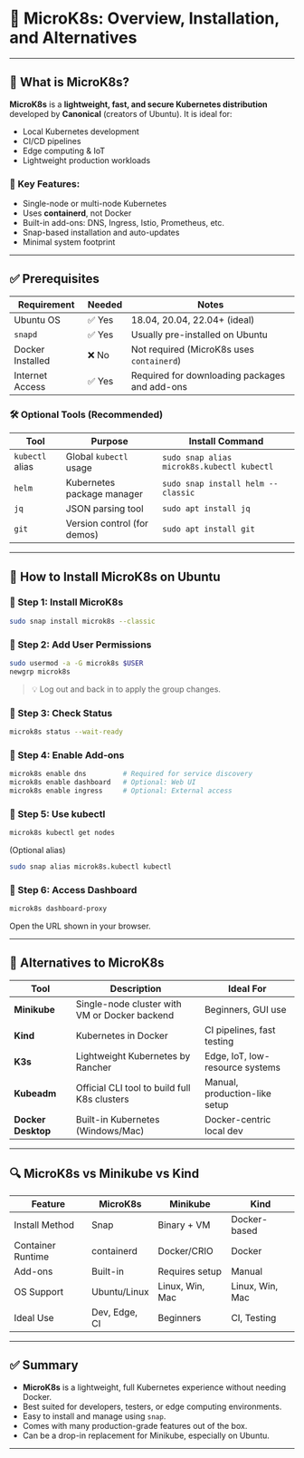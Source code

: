 
# 🧩 MicroK8s: Overview, Installation, and Alternatives

---

## 📌 What is MicroK8s?

**MicroK8s** is a **lightweight, fast, and secure Kubernetes distribution** developed by **Canonical** (creators of Ubuntu). It is ideal for:

* Local Kubernetes development
* CI/CD pipelines
* Edge computing & IoT
* Lightweight production workloads

### 🔑 Key Features:

* Single-node or multi-node Kubernetes
* Uses **containerd**, not Docker
* Built-in add-ons: DNS, Ingress, Istio, Prometheus, etc.
* Snap-based installation and auto-updates
* Minimal system footprint

---

## ✅ Prerequisites

| Requirement      | Needed | Notes                                         |
| ---------------- | ------ | --------------------------------------------- |
| Ubuntu OS        | ✅ Yes  | 18.04, 20.04, 22.04+ (ideal)                  |
| `snapd`          | ✅ Yes  | Usually pre-installed on Ubuntu               |
| Docker Installed | ❌ No   | Not required (MicroK8s uses `containerd`)     |
| Internet Access  | ✅ Yes  | Required for downloading packages and add-ons |

### 🛠 Optional Tools (Recommended)

| Tool            | Purpose                     | Install Command                            |
| --------------- | --------------------------- | ------------------------------------------ |
| `kubectl` alias | Global `kubectl` usage      | `sudo snap alias microk8s.kubectl kubectl` |
| `helm`          | Kubernetes package manager  | `sudo snap install helm --classic`         |
| `jq`            | JSON parsing tool           | `sudo apt install jq`                      |
| `git`           | Version control (for demos) | `sudo apt install git`                     |

---

## 🧰 How to Install MicroK8s on Ubuntu

### 🔹 Step 1: Install MicroK8s

```bash
sudo snap install microk8s --classic
```

### 🔹 Step 2: Add User Permissions

```bash
sudo usermod -a -G microk8s $USER
newgrp microk8s
```

> 💡 Log out and back in to apply the group changes.

### 🔹 Step 3: Check Status

```bash
microk8s status --wait-ready
```

### 🔹 Step 4: Enable Add-ons

```bash
microk8s enable dns         # Required for service discovery
microk8s enable dashboard   # Optional: Web UI
microk8s enable ingress     # Optional: External access
```

### 🔹 Step 5: Use kubectl

```bash
microk8s kubectl get nodes
```

(Optional alias)

```bash
sudo snap alias microk8s.kubectl kubectl
```

### 🔹 Step 6: Access Dashboard

```bash
microk8s dashboard-proxy
```

Open the URL shown in your browser.

---

## 🔁 Alternatives to MicroK8s

| Tool               | Description                                   | Ideal For                       |
| ------------------ | --------------------------------------------- | ------------------------------- |
| **Minikube**       | Single-node cluster with VM or Docker backend | Beginners, GUI use              |
| **Kind**           | Kubernetes in Docker                          | CI pipelines, fast testing      |
| **K3s**            | Lightweight Kubernetes by Rancher             | Edge, IoT, low-resource systems |
| **Kubeadm**        | Official CLI tool to build full K8s clusters  | Manual, production-like setup   |
| **Docker Desktop** | Built-in Kubernetes (Windows/Mac)             | Docker-centric local dev        |

---

## 🔍 MicroK8s vs Minikube vs Kind

| Feature           | MicroK8s      | Minikube        | Kind            |
| ----------------- | ------------- | --------------- | --------------- |
| Install Method    | Snap          | Binary + VM     | Docker-based    |
| Container Runtime | containerd    | Docker/CRIO     | Docker          |
| Add-ons           | Built-in      | Requires setup  | Manual          |
| OS Support        | Ubuntu/Linux  | Linux, Win, Mac | Linux, Win, Mac |
| Ideal Use         | Dev, Edge, CI | Beginners       | CI, Testing     |

---

## ✅ Summary

* **MicroK8s** is a lightweight, full Kubernetes experience without needing Docker.
* Best suited for developers, testers, or edge computing environments.
* Easy to install and manage using `snap`.
* Comes with many production-grade features out of the box.
* Can be a drop-in replacement for Minikube, especially on Ubuntu.

---
